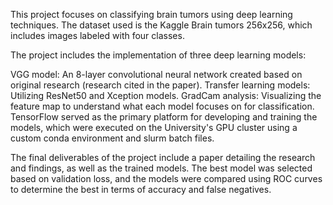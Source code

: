 This project focuses on classifying brain tumors using deep learning techniques. The dataset used is the Kaggle Brain tumors 256x256, which includes images labeled with four classes.

The project includes the implementation of three deep learning models:

VGG model: An 8-layer convolutional neural network created based on original research (research cited in the paper).
Transfer learning models: Utilizing ResNet50 and Xception models.
GradCam analysis: Visualizing the feature map to understand what each model focuses on for classification.
TensorFlow served as the primary platform for developing and training the models, which were executed on the University's GPU cluster using a custom conda environment and slurm batch files.

The final deliverables of the project include a paper detailing the research and findings, as well as the trained models. The best model was selected based on validation loss, and the models were compared using ROC curves to determine the best in terms of accuracy and false negatives.
